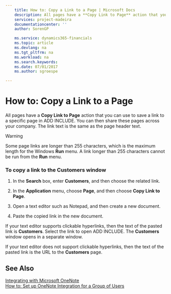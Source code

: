 ```yaml
---
    title: How to: Copy a Link to a Page | Microsoft Docs
    description: All pages have a **Copy Link to Page** action that you can use to save a link to a specific page in ADD INCLUDE<!--[!INCLUDE[navnow](../../includes/navnow_md.md)]-->. You can then share these pages across your company. The link text is the same as the page header text.
    services: project-madeira
    documentationcenter: ''
    author: SorenGP

    ms.service: dynamics365-financials
    ms.topic: article
    ms.devlang: na
    ms.tgt_pltfrm: na
    ms.workload: na
    ms.search.keywords:
    ms.date: 07/01/2017
    ms.author: sgroespe

---
```

# How to: Copy a Link to a Page
All pages have a **Copy Link to Page** action that you can use to save a link to a specific page in ADD INCLUDE<!--[!INCLUDE[navnow](../../includes/navnow_md.md)]-->. You can then share these pages across your company. The link text is the same as the page header text.  
  
> [!WARNING]  
>  Some page links are longer than 255 characters, which is the maximum length for the Windows **Run** menu. A link longer than 255 characters cannot be run from the **Run** menu.  
  
### To copy a link to the Customers window  
  
1.  In the **Search** box, enter **Customers**, and then choose the related link.  
  
2.  In the **Application** menu, choose **Page**, and then choose **Copy Link to Page**.  
  
3.  Open a text editor such as Notepad, and then create a new document.  
  
4.  Paste the copied link in the new document.  
  
 If your text editor supports clickable hyperlinks, then the text of the pasted link is **Customers**. Select the link to open ADD INCLUDE<!--[!INCLUDE[navnow](../../includes/navnow_md.md)]-->. The **Customers** window opens in a separate window.  
  
 If your text editor does not support clickable hyperlinks, then the text of the pasted link is the URL to the **Customers** page.  
  
## See Also  
 [Integrating with Microsoft OneNote](../FullExperience/integrating-with-microsoft-onenote.md)   
 [How to: Set up OneNote Integration for a Group of Users](../FullExperience/how-to-set-up-onenote-integration-for-a-group-of-users.md)